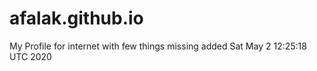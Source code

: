 # afalak.github.io
My Profile for internet
with few things missing
added
Sat May  2 12:25:18 UTC 2020
